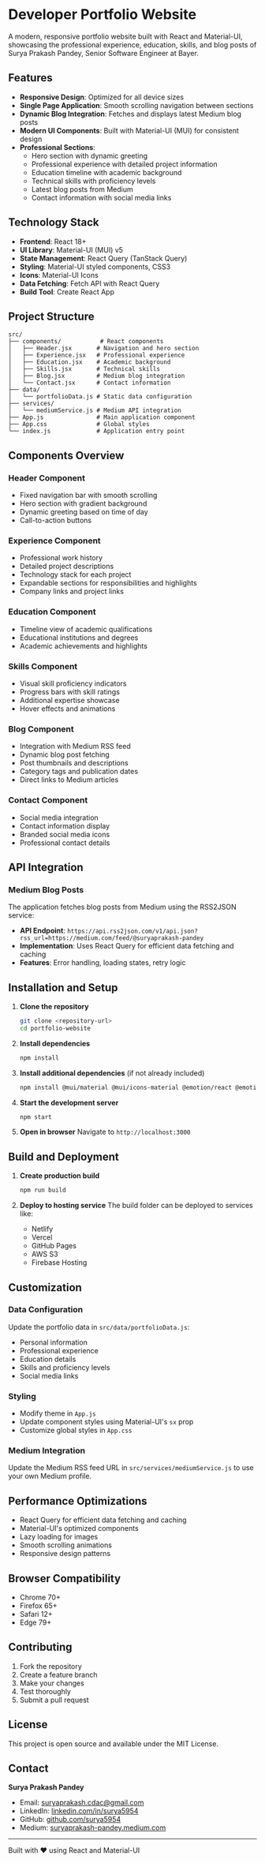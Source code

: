 # Developer Portfolio Website

A modern, responsive portfolio website built with React and Material-UI, showcasing the professional experience, education, skills, and blog posts of Surya Prakash Pandey, Senior Software Engineer at Bayer.

## Features

- **Responsive Design**: Optimized for all device sizes
- **Single Page Application**: Smooth scrolling navigation between sections
- **Dynamic Blog Integration**: Fetches and displays latest Medium blog posts
- **Modern UI Components**: Built with Material-UI (MUI) for consistent design
- **Professional Sections**:
  - Hero section with dynamic greeting
  - Professional experience with detailed project information
  - Education timeline with academic background
  - Technical skills with proficiency levels
  - Latest blog posts from Medium
  - Contact information with social media links

## Technology Stack

- **Frontend**: React 18+
- **UI Library**: Material-UI (MUI) v5
- **State Management**: React Query (TanStack Query)
- **Styling**: Material-UI styled components, CSS3
- **Icons**: Material-UI Icons
- **Data Fetching**: Fetch API with React Query
- **Build Tool**: Create React App

## Project Structure

```
src/
├── components/           # React components
│   ├── Header.jsx       # Navigation and hero section
│   ├── Experience.jsx   # Professional experience
│   ├── Education.jsx    # Academic background
│   ├── Skills.jsx       # Technical skills
│   ├── Blog.jsx         # Medium blog integration
│   └── Contact.jsx      # Contact information
├── data/
│   └── portfolioData.js # Static data configuration
├── services/
│   └── mediumService.js # Medium API integration
├── App.js               # Main application component
├── App.css              # Global styles
└── index.js             # Application entry point
```

## Components Overview

### Header Component
- Fixed navigation bar with smooth scrolling
- Hero section with gradient background
- Dynamic greeting based on time of day
- Call-to-action buttons

### Experience Component
- Professional work history
- Detailed project descriptions
- Technology stack for each project
- Expandable sections for responsibilities and highlights
- Company links and project links

### Education Component
- Timeline view of academic qualifications
- Educational institutions and degrees
- Academic achievements and highlights

### Skills Component
- Visual skill proficiency indicators
- Progress bars with skill ratings
- Additional expertise showcase
- Hover effects and animations

### Blog Component
- Integration with Medium RSS feed
- Dynamic blog post fetching
- Post thumbnails and descriptions
- Category tags and publication dates
- Direct links to Medium articles

### Contact Component
- Social media integration
- Contact information display
- Branded social media icons
- Professional contact details

## API Integration

### Medium Blog Posts
The application fetches blog posts from Medium using the RSS2JSON service:
- **API Endpoint**: `https://api.rss2json.com/v1/api.json?rss_url=https://medium.com/feed/@suryaprakash-pandey`
- **Implementation**: Uses React Query for efficient data fetching and caching
- **Features**: Error handling, loading states, retry logic

## Installation and Setup

1. **Clone the repository**
   ```bash
   git clone <repository-url>
   cd portfolio-website
   ```

2. **Install dependencies**
   ```bash
   npm install
   ```

3. **Install additional dependencies** (if not already included)
   ```bash
   npm install @mui/material @mui/icons-material @emotion/react @emotion/styled @tanstack/react-query @mui/lab
   ```

4. **Start the development server**
   ```bash
   npm start
   ```

5. **Open in browser**
   Navigate to `http://localhost:3000`

## Build and Deployment

1. **Create production build**
   ```bash
   npm run build
   ```

2. **Deploy to hosting service**
   The build folder can be deployed to services like:
   - Netlify
   - Vercel
   - GitHub Pages
   - AWS S3
   - Firebase Hosting

## Customization

### Data Configuration
Update the portfolio data in `src/data/portfolioData.js`:
- Personal information
- Professional experience
- Education details
- Skills and proficiency levels
- Social media links

### Styling
- Modify theme in `App.js`
- Update component styles using Material-UI's `sx` prop
- Customize global styles in `App.css`

### Medium Integration
Update the Medium RSS feed URL in `src/services/mediumService.js` to use your own Medium profile.

## Performance Optimizations

- React Query for efficient data fetching and caching
- Material-UI's optimized components
- Lazy loading for images
- Smooth scrolling animations
- Responsive design patterns

## Browser Compatibility

- Chrome 70+
- Firefox 65+
- Safari 12+
- Edge 79+

## Contributing

1. Fork the repository
2. Create a feature branch
3. Make your changes
4. Test thoroughly
5. Submit a pull request

## License

This project is open source and available under the MIT License.

## Contact

**Surya Prakash Pandey**
- Email: suryaprakash.cdac@gmail.com
- LinkedIn: [linkedin.com/in/surya5954](https://www.linkedin.com/in/surya5954/)
- GitHub: [github.com/surya5954](https://github.com/surya5954)
- Medium: [suryaprakash-pandey.medium.com](https://suryaprakash-pandey.medium.com/)

---

Built with ❤️ using React and Material-UI
